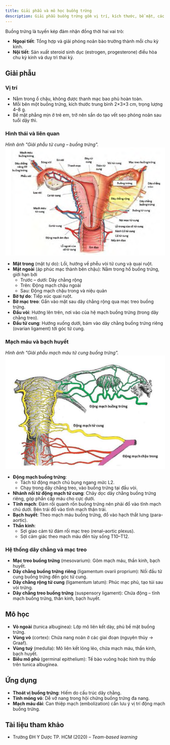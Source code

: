 ```yaml
---
title: Giải phẫu và mô học buồng trứng
description: Giải phẫu buồng trứng gồm vị trí, kích thước, bề mặt, các mặt, bờ, đầu của buồng trứng; hệ thống dây chằng, mạc treo; mạch máu, thần kinh, bạch huyết và mô học buồng trứng.
---
```


Buồng trứng là tuyến kép đảm nhận đồng thời hai vai trò:

- **Ngoại tiết**: Tổng hợp và giải phóng noãn bào trưởng thành mỗi chu kỳ kinh.
- **Nội tiết**: Sản xuất steroid sinh dục (estrogen, progesterone) điều hòa chu kỳ kinh và duy trì thai kỳ.

## Giải phẫu

### Vị trí

- Nằm trong ổ chậu, không được thanh mạc bao phủ hoàn toàn.
- Mỗi bên một buồng trứng, kích thước trung bình 2×3×3 cm, trọng lượng 4–8 g.
- Bề mặt phẳng mịn ở trẻ em, trở nên sần do tạo vết sẹo phóng noãn sau tuổi dậy thì.

### Hình thái và liên quan

_Hình ảnh "Giải phẫu tử cung – buồng trứng"._
![Giải phẫu tử cung – buồng trứng](./_images/giai-phau-mo-hoc/giai-phau-tu-cung-buong-trung.png)

- **Mặt trong** (mặt tự do): Lồi, hướng về phễu vòi tử cung và quai ruột.
- **Mặt ngoài** (áp phúc mạc thành bên chậu): Nằm trong hố buồng trứng, giới hạn bởi
  - Trước – dưới: Dây chằng rộng
  - Trên: Động mạch chậu ngoài
  - Sau: Động mạch chậu trong và niệu quản
- **Bờ tự do**: Tiếp xúc quai ruột.
- **Bờ mạc treo**: Gắn vào mặt sau dây chằng rộng qua mạc treo buồng trứng.
- **Đầu vòi**: Hướng lên trên, nơi vào của hệ mạch buồng trứng (trong dây chằng treo).
- **Đầu tử cung**: Hướng xuống dưới, bám vào dây chằng buồng trứng riêng (ovarian ligament) tới góc tử cung.

### Mạch máu và bạch huyết

_Hình ảnh "Giải phẫu mạch máu tử cung buồng trứng"._
![Giải phẫu mạch máu tử cung buồng trứng](./_images/giai-phau-mo-hoc/giai-phau-mach-mau-tu-cung-buong-trung.png)

- **Động mạch buồng trứng**:
  - Tách từ động mạch chủ bụng ngang mức L2.
  - Chạy trong dây chằng treo, vào buồng trứng tại đầu vòi.
- **Nhánh nối từ động mạch tử cung**: Chảy dọc dây chằng buồng trứng riêng, góp phần cấp máu cho cực dưới.
- **Tĩnh mạch**: Đám rối quanh rốn buồng trứng nên phải đổ vào tĩnh mạch chủ dưới. Bên trái đổ vào tĩnh mạch thận trái.
- **Bạch huyết**: Theo mạch máu buồng trứng, đổ vào hạch thắt lưng (para-aortic).
- **Thần kinh**:
  - Sợi giao cảm từ đám rối mạc treo (renal–aortic plexus).
  - Sợi cảm giác theo mạch máu đến tủy sống T10–T12.

### Hệ thống dây chằng và mạc treo

- **Mạc treo buồng trứng** (mesovarium): Gôm mạch máu, thần kinh, bạch huyết.
- **Dây chằng buồng trứng riêng** (ligamentum ovarii proprium): Nối đầu tử cung buồng trứng đến góc tử cung.
- **Dây chằng rộng tử cung** (ligamentum latum): Phúc mạc phủ, tạo túi sau vòi trứng.
- **Dây chằng treo buồng trứng** (suspensory ligament): Chứa động – tĩnh mạch buồng trứng, thần kinh, bạch huyết.

## Mô học

- **Vỏ ngoài** (tunica albuginea): Lớp mô liên kết dày, phủ bề mặt buồng trứng.
- **Vùng vỏ** (cortex): Chứa nang noãn ở các giai đoạn (nguyên thủy → Graaf).
- **Vùng tuỷ** (medulla): Mô liên kết lỏng lẻo, chứa mạch máu, thần kinh, bạch huyết.
- **Biểu mô phủ** (germinal epithelium): Tế bào vuông hoặc hình trụ thấp trên tunica albuginea.

## Ứng dụng

- **Thoát vị buồng trứng**: Hiếm do cấu trúc dây chằng.
- **Tính mỏng vỏ**: Dễ vỡ nang trong hội chứng buồng trứng đa nang.
- **Mạch máu dài**: Can thiệp mạch (embolization) cần lưu ý vị trí động mạch buồng trứng.

## Tài liệu tham khảo

- Trường ĐH Y Dược TP. HCM (2020) – _Team-based learning_
